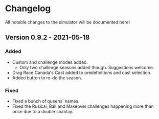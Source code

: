 # Changelog

All notable changes to the simulator will be documented here!

## Version 0.9.2 - 2021-05-18

### Added

- Custom and challenge modes added.
    - Only two challenge seasons added though. Suggestions welcome.
- Drag Race Canada's Cast added to predefinitions and cast selection.
- Added button to re-do the season.

### Fixed

- Fixed a bunch of queens' names.
- Fixed the Rusical, Ball and Makeover challenges happening more than once due to a double shantay.